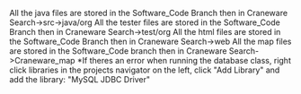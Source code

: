 All the java files are stored in the Software_Code Branch then in Craneware Search->src->java/org
All the tester files are stored in the Software_Code Branch then in Craneware Search->test/org
All the html files are stored in the Software_Code Branch then in Craneware Search->web
All the map files are stored in the Software_Code branch then in Craneware Search->Craneware_map
*If theres an error when running the database class, right click libraries in the projects navigator on the left, click "Add Library" and add the library: "MySQL JDBC Driver"
